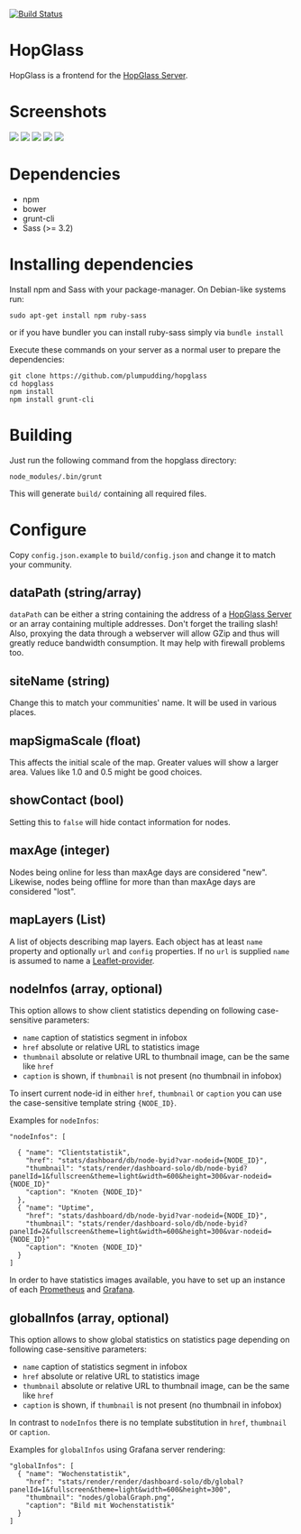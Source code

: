 [![Build Status](https://travis-ci.org/plumpudding/hopglass.svg?branch=master)](https://travis-ci.org/plumpudding/hopglass)

# HopGlass

HopGlass is a frontend for the [HopGlass Server](https://github.com/plumpudding/hopglass-server).

# Screenshots

![](doc/mapview.png?raw=true)
![](doc/graphview.png?raw=true)
![](doc/allnodes.png?raw=true)
![](doc/links.png?raw=true)
![](doc/statistics.png?raw=true)

# Dependencies

- npm
- bower
- grunt-cli
- Sass (>= 3.2)

# Installing dependencies

Install npm and Sass with your package-manager. On Debian-like systems run:

    sudo apt-get install npm ruby-sass

or if you have bundler you can install ruby-sass simply via `bundle install`

Execute these commands on your server as a normal user to prepare the dependencies:

    git clone https://github.com/plumpudding/hopglass
    cd hopglass
    npm install
    npm install grunt-cli

# Building

Just run the following command from the hopglass directory:

    node_modules/.bin/grunt

This will generate `build/` containing all required files.

# Configure

Copy `config.json.example` to `build/config.json` and change it to match your community.

## dataPath (string/array)

`dataPath` can be either a string containing the address of a [HopGlass Server](https://github.com/plumpudding/hopglass-server) or an array containing multiple addresses.
Don't forget the trailing slash!
Also, proxying the data through a webserver will allow GZip and thus will greatly reduce bandwidth consumption.
It may help with firewall problems too.

## siteName (string)

Change this to match your communities' name. It will be used in various places.

## mapSigmaScale (float)

This affects the initial scale of the map. Greater values will show a larger
area. Values like 1.0 and 0.5 might be good choices.

## showContact (bool)

Setting this to `false` will hide contact information for nodes.

## maxAge (integer)

Nodes being online for less than maxAge days are considered "new". Likewise,
nodes being offline for more than than maxAge days are considered "lost".

## mapLayers (List)

A list of objects describing map layers. Each object has at least `name`
property and optionally `url` and `config` properties. If no `url` is supplied
`name` is assumed to name a
[Leaflet-provider](http://leaflet-extras.github.io/leaflet-providers/preview/).

## nodeInfos (array, optional)

This option allows to show client statistics depending on following case-sensitive parameters:

- `name` caption of statistics segment in infobox
- `href` absolute or relative URL to statistics image
- `thumbnail` absolute or relative URL to thumbnail image,
  can be the same like `href`
- `caption` is shown, if `thumbnail` is not present (no thumbnail in infobox)

To insert current node-id in either `href`, `thumbnail` or `caption`
you can use the case-sensitive template string `{NODE_ID}`.

Examples for `nodeInfos`:

    "nodeInfos": [

      { "name": "Clientstatistik",
        "href": "stats/dashboard/db/node-byid?var-nodeid={NODE_ID}",
        "thumbnail": "stats/render/dashboard-solo/db/node-byid?panelId=1&fullscreen&theme=light&width=600&height=300&var-nodeid={NODE_ID}"
        "caption": "Knoten {NODE_ID}"
      },
      { "name": "Uptime",
        "href": "stats/dashboard/db/node-byid?var-nodeid={NODE_ID}",
        "thumbnail": "stats/render/dashboard-solo/db/node-byid?panelId=2&fullscreen&theme=light&width=600&height=300&var-nodeid={NODE_ID}"
        "caption": "Knoten {NODE_ID}"
      }
    ]

In order to have statistics images available, you have to set up an instance of each [Prometheus](http://prometheus.io/) and [Grafana](http://grafana.org/).

## globalInfos (array, optional)

This option allows to show global statistics on statistics page depending on following case-sensitive parameters:

- `name` caption of statistics segment in infobox
- `href` absolute or relative URL to statistics image
- `thumbnail` absolute or relative URL to thumbnail image,
  can be the same like `href`
- `caption` is shown, if `thumbnail` is not present (no thumbnail in infobox)

In contrast to `nodeInfos` there is no template substitution in  `href`, `thumbnail` or `caption`.

Examples for `globalInfos` using Grafana server rendering:

    "globalInfos": [
      { "name": "Wochenstatistik",
        "href": "stats/render/render/dashboard-solo/db/global?panelId=1&fullscreen&theme=light&width=600&height=300",
        "thumbnail": "nodes/globalGraph.png",
        "caption": "Bild mit Wochenstatistik"
      }
    ]
